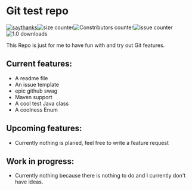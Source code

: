 # Git test repo

[![saythanks](https://img.shields.io/badge/Say%20Thanks-!-1EAEDB.svg)](https://saythanks.io/to/Emilius123)![size counter](https://img.shields.io/github/repo-size/Emilius123/Git-test-repo)![Constributors counter](https://img.shields.io/github/contributors/Emilius123/Git-test-repo)![issue counter](https://img.shields.io/github/issues-raw/Emilius123/Git-Test-Repo)![1.0 downloads](https://img.shields.io/github/downloads/Emilius123/Git-test-repo/1.0/total)

This Repo is just for me to have fun with and try out Git features.

## Current features:

* A readme file
* An issue template
* epic github swag
* Maven support
* A cool test Java class
* A coolness Enum

## Upcoming features:
* Currently nothing is planed, feel free to write a feature request

## Work in progress:
* Currently nothing because there is nothing to do and I currently don't have ideas.
